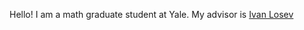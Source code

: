 


Hello! I am a math graduate student at Yale. My advisor is [Ivan Losev](https://gauss.math.yale.edu/~il282/)

